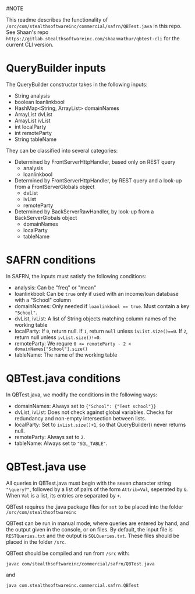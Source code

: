 #NOTE

This readme describes the functionality of `/src/com/stealthsoftwareinc/commercial/safrn/QBTest.java` in this repo. See Shaan's repo `https://gitlab.stealthsoftwareinc.com/shaanmathur/qbtest-cli` for the current CLI version.

# QueryBuilder inputs

The QueryBuilder constructor takes in the following inputs:

  * String analysis
  * boolean loanlinkbool
  * HashMap<String, ArrayList<String>> domainNames
  * ArrayList<String> dvList
  * ArrayList<String> ivList
  * int localParty
  * int remoteParty
  * String tableName

They can be classified into several categories:

  * Determined by FrontServerHttpHandler, based only on REST query
    - analysis
    - loanlinkbool
  * Determined by FrontServerHttpHandler, by REST query and a look-up from a FrontServerGlobals object
    - dvList
    - ivList
    - remoteParty
  * Determined by BackServerRawHandler, by look-up from a BackServerGlobals object
    - domainNames
    - localParty
    - tableName

# SAFRN conditions

In SAFRN, the inputs must satisfy the following conditions:

  * analysis: Can be "freq" or "mean"
  * loanlinkbool: Can be `true` only if used with an income/loan database with a "School" column
  * domainNames: Only needed if `loanlinkbool == true`. Must contain a key `"School"`.
  * dvList, ivList: A list of String objects matching column names of the working table
  * localParty: If `0`, return null. If `1`, return `null` unless `ivList.size()==0`. If `2`, return null unless `ivList.size()!=0`.
  * remoteParty: We requre `0 <= remoteParty - 2 < domainNames["School"].size()`
  * tableName: The name of the working table

# QBTest.java conditions

In QBTest.java, we modify the conditions in the following ways:

  * domainNames: Always set to `{"School": {"Test school"}}`
  * dvList, ivList: Does not check against global variables. Checks for redundancy and non-empty intersection between lists.
  * localParty: Set to `ivList.size()+1`, so that QueryBuilder() never returns null.
  * remoteParty: Always set to `2`.
  * tableName: Always set to `"SQL_TABLE"`.

# QBTest.java use

All queries in QBTest.java must begin with the seven character string `"\query?"`, followed by a list of pairs of the form `Attrib=Val`, seperated by `&`. When `Val` is a list, its entries are separated by `+`.

QBTest requires the .java package files for `sst` to be placed into the folder `/src/com/stealthsoftwareinc`

QBTest can be run in manual mode, where queries are entered by hand, and the output given in the console, or on files. By default, the input file is `RESTQueries.txt` and the output is `SQLQueries.txt`. These files should be placed in the folder `/src`.

QBTest should be compiled and run from `/src` with:

`javac com/stealthsoftwareinc/commercial/safrn/QBTest.java`

and

`java com.stealthsoftwareinc.commercial.safrn.QBTest`
